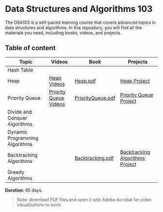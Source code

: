 # Data Structures and Algorithms 103
The DSA103 is a self-paced learning course that covers advanced topics in data structures and algorithms. In this repository, you will find all the materials you need, including books, videos, and projects.



## Table of content 

| Topic | Videos | Book | Projects | 
|-------|--------|------|----------|
| Hash Table | | | |
| Heap | [Heap Videos](https://vimeo.com/user/228743756/folder/24965198)| [Heap.pdf](https://github.com/SAFCSP-Team/DSA103/blob/main/content/02.Heap.pdf)| [Heap Project](https://github.com/SAFCSP-Team/heap-project)| 
| Priority Queue | [Priority Queue Videos](https://vimeo.com/user/228743756/folder/24965207)|[PriorityQueue.pdf](https://github.com/SAFCSP-Team/DSA103/blob/main/content/03.PriorityQueue.pdf) |[Priority Queue Project](https://github.com/SAFCSP-Team/priority-queue-project)| 
| Divide and Conquer Algorithms | | | |
| Dynamic Programming Algorithms| | | |
| Backtracking Algorithms| |[Backtracking.pdf](https://github.com/SAFCSP-Team/DSA103/blob/main/content/06.Backtracking.pdf)|[Backtracking Algorithms Project](https://github.com/SAFCSP-Team/backtracking-algorithms-project)|
| Greedy Algorithms| | | |

**Duration**: 65 days.

> Note: download PDF files and open it with Adobe Acrobat for video visualizations to work.




